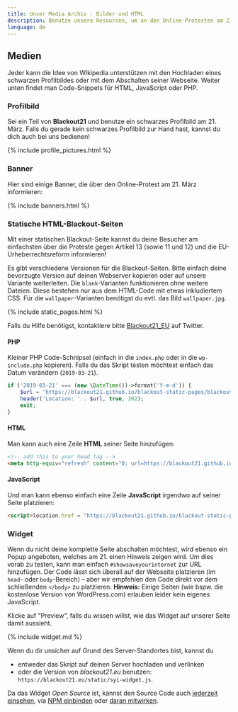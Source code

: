```yaml
---
title: Unser Media Archiv - Bilder und HTML
description: Benutze unsere Resourcen, um an den Online-Protesten am 21. März teilzuhaben.
language: de
---
```


## Medien

Jeder kann die Idee von Wikipedia unterstützen mit den Hochladen eines schwarzen Profilbildes oder
mit dem Abschalten seiner Webseite. Weiter unten findet man Code-Snippets für HTML, JavaScript oder
PHP.


### Profilbild

Sei ein Teil von **Blackout21** und benutze ein schwarzes Profilbild am 21. März. Falls du gerade kein
schwarzes Profilbild zur Hand hast, kannst du dich auch bei uns bedienen!

{% include profile_pictures.html %}


### Banner

Hier sind einige Banner, die über den Online-Protest am 21. März informieren:

{% include banners.html %}


### Statische HTML-Blackout-Seiten

Mit einer statischen Blackout-Seite kannst du deine Besucher am einfachsten über die Proteste gegen Artikel 13
(sowie 11 und 12) und die EU-Urheberrechtsreform informieren!

Es gibt verschiedene Versionen für die Blackout-Seiten. Bitte einfach deine bevorzugte Version auf deinen Webserver
kopieren oder auf unsere Variante weiterleiten. Die `blank`-Varianten funktionieren ohne weitere Dateien.
Diese bestehen nur aus dem HTML-Code mit etwas inkludiertem CSS. Für die `wallpaper`-Varianten benötigst 
du evtl. das Bild `wallpaper.jpg`.

{% include static_pages.html %}

Falls du Hilfe benötigst, kontaktiere bitte <a href="https://twitter.com/Blackout21_EU">Blackout21_EU</a> auf Twitter.


#### PHP

Kleiner PHP Code-Schnipsel (einfach in die `index.php` oder in die `wp-include.php` kopieren).
Falls du das Skript testen möchtest einfach das Datum verändern (`2019-03-21`).

```php
if ('2019-03-21' === (new \DateTime())->format('Y-m-d')) {
    $url = 'https://blackout21.github.io/blackout-static-pages/blackout_de.html'; // Oder benutze eine andere Version
    header('Location: ' . $url, true, 302);
    exit;
}
```


#### HTML

Man kann auch eine Zeile **HTML** seiner Seite hinzufügen:

```html
<!-- add this to your head tag -->
<meta http-equiv="refresh" content="0; url=https://blackout21.github.io/blackout-static-pages/blackout_de.html">
```


#### JavaScript

Und man kann ebenso einfach eine Zeile **JavaScript** irgendwo auf seiner Seite platzieren:

```html
<script>location.href = "https://blackout21.github.io/blackout-static-pages/blackout_en.html";</script>
```


### Widget

Wenn du nicht deine komplette Seite abschalten möchtest, wird ebenso ein Popup angeboten, welches am 21. einen Hinweis
zeigen wird. Um dies vorab zu testen, kann man einfach `#showsaveyourinternet` zur URL hinzufügen. Der Code lässt sich
überall auf der Webseite platzieren (im `head`- oder `body`-Bereich) – aber wir empfehlen den Code direkt vor dem
schließenden `</body>` zu platzieren. **Hinweis:** Einige Seiten (wie bspw. die kostenlose Version von WordPress.com)
erlauben leider kein eigenes JavaScript.

Klicke auf "Preview", falls du wissen willst, wie das Widget auf unserer Seite damit aussieht.

{% include widget.md %}

Wenn du dir unsicher auf Grund des Server-Standortes bist, kannst du

* entweder das Skript auf deinen Server hochladen und verlinken
* oder die Version von _blackout21.eu_ benutzen: `https://blackout21.eu/static/syi-widget.js`.

Da das Widget *Open Source* ist, kannst den Source Code auch [jederzeit einsehen][3], via [NPM einbinden][4] oder [daran mitwirken][5].


[1]: https://de.wikipedia.org/wiki/Wikipedia:Meinungsbilder/Protest_gegen_EU-Urheberrechtsreform
[2]: https://blackout21.eu/
[3]: https://github.com/timonf/save-your-internet-widget/tree/master/src
[4]: https://www.npmjs.com/package/save-your-internet-widget
[5]: https://github.com/timonf/save-your-internet-widget
